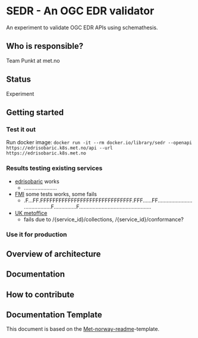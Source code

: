 # SEDR - An OGC EDR validator

An experiment to validate OGC EDR APIs using schemathesis.

## Who is responsible?

Team Punkt at met.no

## Status

Experiment

## Getting started

### Test it out

Run docker image: `docker run -it --rm docker.io/library/sedr --openapi https://edrisobaric.k8s.met.no/api --url https://edrisobaric.k8s.met.no`

### Results testing existing services

- [edrisobaric](https://edrisobaric.k8s.met.no) works
  - ......................
- [FMI](https://opendata.fmi.fi/edr/) some tests works, some fails
  - .F...FF.FFFFFFFFFFFFFFFFFFFFFFFFFFFFFF.FFF......FF.........................................F...............F................................................
- [UK metoffice](https://labs.metoffice.gov.uk/edr)
  - fails due to /{service_id}/collections, /{service_id}/conformance?

### Use it for production

## Overview of architecture

## Documentation

## How to contribute

## Documentation Template

This document is based on the [Met-norway-readme](https://gitlab.met.no/maler/met-norway-readme)-template.
